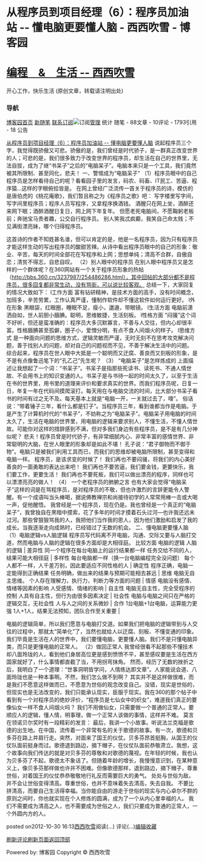 
# 从程序员到项目经理（6）：程序员加油站 -- 懂电脑更要懂人脑 - 西西吹雪 - 博客园
# [编程　&　生活      --       西西吹雪](https://www.cnblogs.com/watsonyin/)
开心工作，快乐生活  (原创文章，转载请注明出处)

### 导航
[博客园](https://www.cnblogs.com/)[首页](https://www.cnblogs.com/watsonyin/)
[新随笔](https://i.cnblogs.com/EditPosts.aspx?opt=1)
[联系](https://msg.cnblogs.com/send/%E8%A5%BF%E8%A5%BF%E5%90%B9%E9%9B%AA)[订阅](https://www.cnblogs.com/watsonyin/rss)![订阅](//www.cnblogs.com/images/xml.gif)[管理](https://i.cnblogs.com/)
统计
随笔 -		88文章 -		10评论 -		1793引用 -		18
公告

[从程序员到项目经理（6）：程序员加油站 -- 懂电脑更要懂人脑](https://www.cnblogs.com/watsonyin/archive/2012/10/30/2746529.html)
说起程序员三个字，我觉得既骄傲又可悲。骄傲的是，我们曾经是时代骄子，是一群真正改变世界的人；可悲的是，我们很多致力于改变世界的程序员，却生活在自己的世界里，无法自拔，成为了继“书呆子”之后的“电脑呆子”。电脑本来只是一个工具，我们竟然被其所限制、甚至同化，悲夫！
一、警惕成为“电脑呆子”
（1）程序员眼中的自己
程序员是怎样看待自己的呢？看看园子里的发言，码农、码畜、IT民工、苦逼、程序猿…这样的字眼俯拾皆是。
在网上曾经广泛流传一首关于程序员的诗，模仿的是唐伯虎的《桃花庵歌》，我们暂且称之为《程序员之歌》吧：
写字楼里写字间，写字间里程序员；程序人员写程序，又拿程序换酒钱。
酒醒只在网上坐，酒醉还来网下眠；酒醉酒醒日复日，网上网下年复年。
但愿老死电脑间，不愿鞠躬老板前；奔驰宝马贵者趣，公交自行程序员。
别人笑我忒疯癫，我笑自己命太贱；不见满街漂亮妹，哪个归得程序员。

这首诗的作者不知姓甚名谁，但可以肯定的是，他是一名程序员，因为只有程序员才能这样生动的写出程序员的酸甜苦辣。从诗中看出程序员眼中的自己的形象：敬业、辛苦，每天的时间全部花在写程序和上网；思想单纯；清高不合群，自傲自恋；清贫不得志，自悲自叹。
（2）别人眼中的程序员
在别人眼中程序员又是怎样的一个群体呢？在360网站有一个关于程序员形象的热帖（http://bbs.360.cn/3237987/254486286.html），其中回帖的大部分都不是程序员，很多回复都非常生动，没有骂街，可以说比较客观。
总结一下，大家回复的情况大致如下：
l工作方面
富有钻研精神，是技术方面的高手，没有时间概念，加班多，辛苦劳累，工作认真严谨，懂制作软件却不懂这软件如何运行更好。
l外在形象
黑眼袋，红眼圈，睡眠不足，瘦小，邋遢，带眼镜。
l生活方面
电脑前潇洒自如，世人前胆小腼腆。聪明，思维敏捷，生活刻板。
l性格方面
“闷骚”这个词不好听，但还是蛮准确的：程序员大多沉默寡言，不善与人交往，但内心却很丰富。性格腼腆甚至孤僻，圈子小，爱憎分明，有点不食人间烟火的样子。
l思维方式
是一种面向问题的思维方式，逻辑灵敏而严谨，无时无刻不在思考攻克解决问题，善于找别人的问题，却对自己的问题视而不见，不善于解决生活中的问题。
综合起来，程序员在世人眼中大抵是一个聪明而又迂腐、善良而又刻板的形象，是不是有点像鲁迅笔下的“孔乙己”先生呢？
（3） “电脑呆子”是怎样炼成的
上面描述让我想起了一个词：“书呆子”。书呆子是指那些死读书、读死书、不通人情世故、不会用书上的知识变通的人。书呆子是与书待一起的时间太久了，以至于生活在书的世界里，用书里的道理来评价和要求真实的世界。而我们程序员呢，日复一日，年复一年在代码间摸爬滚打。每天用在与电脑交流的时间，比大部分书呆子看书的时间有过之无不及。每天基本上就是“电脑一开，一关就过去了，嚎”。
俗话说：“带着锤子三年，看什么都是钉子”。当程序员三年，看到谁都当作是电脑。于是产生了计算机时代的“书呆子”，不妨称之为“电脑呆子”。电脑呆子用电脑的时间太久了，生活在电脑的世界里，用电脑的逻辑来要求别人，不懂生活，不懂人情世故。可能你对这样的措辞感到不满，但对多我们身边有些程序员，是不是有几分神似呢？
悲夫！程序员曾是时代骄子，有非常细腻内心、非常丰富的感情世界、非常聪明的大脑，在世人眼里的形象却是如此不堪！
孔子说：“君子御物而不御于物”。电脑只是被我们利用工具而已，而我们的思维却被电脑所限制，甚至变得和电脑一样。
程序员，是该求变的时候了！
我们再也不要闷骚，将我们的内心美好善良的一面勇敢的表达出来吧！
我们再也不要苦逼，我们要金钱，更要快乐，我们要工作，更要生活！
我们再也不要死板，我们可以做出漂亮的程序，同样也可以漂漂亮亮的做人！
（4） 一个老程序员的肺腑之言
也有大家会觉得“电脑呆子”这样的词是在骂程序员，是对程序员的不敬，但也许激烈的言辞更能令人警醒。有一个成语叫当头棒喝，据说佛教禅宗和尚接待初学的人常常用棒一击或大喝一声，促他醒悟。
我曾经是一个程序员，现在仍是。我也曾经是一个真正的“电脑呆子”，我曾独自在黑暗中摸索，花了多年的时间才摸着石头过河—也许我还远未过河。那些曾狠狠骂我的人，我把他们当作我的恩人，因为他们激励和启发了我的成长。当我逐渐走向成熟时，已经错过了无数的机会。
二、懂电脑更要懂人脑
（1）电脑逻辑vs人脑逻辑
程序员写代码离不开电脑，沟通、交际又要与人脑打交道，然而电脑与人脑的逻辑在很多方面却是大相径庭。
比较方面
电脑的逻辑
人脑的逻辑
|
差异性
同一个程序在每台电脑上的运行结果都一样
任务交给不同的人，结果可能大相径庭
|
多样性
每台电脑都一样（换一台电脑编程完全没问题）
每个人都不一样，人千差万别，因此要适应不同性格的人
|
确定性
程序正确，电脑一定能得到正确结果
任务明确，做出来的结果与预期可能相去甚远
|
思维
电脑无自主思维。
个人存在理解力，执行力，判断力等方面的问题
|
情感
电脑没有感情、情绪等因素的影响
人受感情、情绪的影响
|
自主性
电脑无自主性，完全受程序的控制
人具有自主性，但行为由很多因素决定
|
社会性
电脑与电脑之间只在严格的逻辑交互，无社会性
人与人之间的关系微妙
|
合作
1台电脑+1台电脑，运算能力更强
1人+1人，结果无法预知，团队合作至关重要
|

电脑的逻辑简单，所以我们愿意与电脑打交道。如果我们把电脑的逻辑带到与人交往的过程中，那就太“简单化”了，当然也就给人以迂腐、刻板、不懂变通的印象。我们毕竟是生活在人的世界中，我们要懂电脑，更要懂人脑。我们不是只懂电脑异类，而只是更懂电脑的正常人。
（2）做回正常人
我曾经很看不起那些不懂技术却八面玲珑的人，看到他们身居高位更是感到愤愤不平，甚至感叹要是生活在西方国家就好了，什么事情都直截了当，不用拐弯抹角。
然而，经历了无数的挫折之后，我明白了一个道理：“世事洞明皆学问，人情练达即文章”。人家能说会道、八面玲珑也是一种本事啊。不然，我们怎么做不到啊？
其实并不是这样做很难，而是我们不愿意这样做而已，不愿意为世俗的观念改变自己。没错，现实是世俗的，但现实也是无法改变的，我们只能承认现实，臣服于现实。我在360的那个帖子中看到有一个对程序员的绝妙评价，“程序员是七仙女中的织女”，难道我们真正的要像仙女一样不食人间烟火吗？
我们不用做仙女，只需要做一个普通的正常人。要顺应人的逻辑，懂人情，明事理，做一个正常人该做的事情，这样并不难。
莫言在领诺贝尔奖时有一段精彩的发言：
最后，我讲一个小故事。听说法兰克福是歌德的出生地。在中国，流传着一个非常有名的关于歌德的故事。有一次，歌德和贝多芬在路上并肩行走。突然，对面来了国王的仪仗。贝多芬昂首挺胸，从国王的仪仗队面前挺身而过。歌德退到路边，摘下帽子，在仪仗队面前恭敬肃立。我想，这个故事向我们传达的就是对贝多芬的尊敬和对歌德的蔑视。在年轻的时候，我也认为贝多芬了不起，歌德太不象话了。但随着年龄的增长，我慢慢意识到，在某种意义上，像贝多芬那样做也许并不困难。但像歌德那样，退到路边，摘下帽子，尊重世俗，对着国王的仪仗恭恭敬敬地行礼反而需要巨大的勇气。
处处与世俗为敌，并不会让世俗变得清高。尊重世俗，也并不意味着失去清高，失去自我。
不要比拼清高，而要自己生活得幸福。当你能自由的游走于世俗的现实与内心卓尔不群的原则之间时，你也就实现在个人修炼的圆满，成为了一个从内心里幸福的人。
我们不需要成为清高之人，也不需要成为世俗之人，我们只要成为普通的正常人，一个外圆内方的人。




posted on2012-10-30 16:13[西西吹雪](https://www.cnblogs.com/watsonyin/)阅读(...) 评论(...)[编辑](https://i.cnblogs.com/EditPosts.aspx?postid=2746529)[收藏](#)


[刷新评论](javascript:void(0);)[刷新页面](#)[返回顶部](#top)






Powered by:
博客园
Copyright © 西西吹雪
